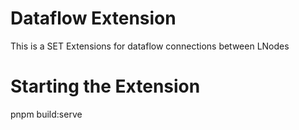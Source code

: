 # Dataflow Extension

This is a SET Extensions for dataflow connections between LNodes

# Starting the Extension

pnpm build:serve
